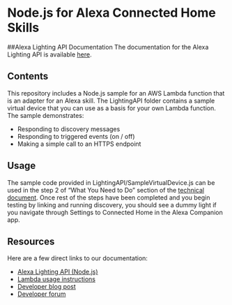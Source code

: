 # Node.js for Alexa Connected Home Skills

##Alexa Lighting API Documentation
The documentation for the Alexa Lighting API is available  [here](https://developer.amazon.com/public/binaries/content/assets/html/alexa-lighting-api.html).

## Contents
This repository includes a Node.js sample for an AWS Lambda function that is an adapter for an Alexa skill. The LightingAPI folder contains a sample virtual device that you can use as a basis for your own Lambda function. The sample demonstrates:
- Responding to discovery messages
- Responding to triggered events (on / off)
- Making a simple call to an HTTPS endpoint

## Usage
The sample code provided in LightingAPI/SampleVirtualDevice.js can be used in the step 2 of “What You Need to Do” section of the [technical document](https://developer.amazon.com/public/binaries/content/assets/html/alexa-lighting-api.html). Once rest of the steps have been completed and you begin testing by linking and running discovery, you should see a dummy light if you navigate through Settings to Connected Home in the Alexa Companion app.

## Resources
Here are a few direct links to our documentation:

- [Alexa Lighting API (Node.js)](https://developer.amazon.com/public/binaries/content/assets/html/alexa-lighting-api.html)
- [Lambda usage instructions](https://developer.amazon.com/public/binaries/content/assets/html/alexa-lighting-api-lambda-integration.html)
- [Developer blog post](TBD)
- [Developer forum](https://forums.developer.amazon.com/forums/category.jspa?categoryID=71)
